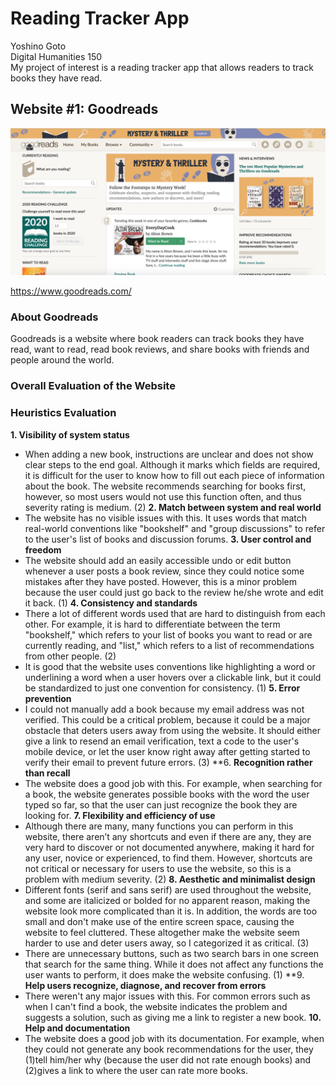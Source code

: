 # Reading Tracker App
Yoshino Goto\
Digital Humanities 150\
My project of interest is a reading tracker app that allows readers to track books they have read.


## Website #1: Goodreads
![Goodreads website](Goodreads.png)

https://www.goodreads.com/
### About Goodreads
Goodreads is a website where book readers can track books they have read, want to read, read book reviews, and share books with friends and people around the world.

### Overall Evaluation of the Website

### Heuristics Evaluation
**1. Visibility of system status**
* When adding a new book, instructions are unclear and does not show clear steps to the end goal. Although it marks which fields are required, it is difficult for the user to know how to fill out each piece of information about the book. The website recommends searching for books first, however, so most users would not use this function often, and thus severity rating is medium. (2)
**2. Match between system and real world**
* The website has no visible issues with this. It uses words that match real-world conventions like "bookshelf" and "group discussions" to refer to the user's list of books and discussion forums.
**3. User control and freedom**
* The website should add an easily accessible undo or edit button whenever a user posts a book review, since they could notice some mistakes after they have posted. However, this is a minor problem because the user could just go back to the review he/she wrote and edit it back. (1)
**4. Consistency and standards**
* There a lot of different words used that are hard to distinguish from each other. For example, it is hard to differentiate between the term "bookshelf," which refers to your list of books you want to read or are currently reading, and "list," which refers to a list of recommendations from other people. (2)
* It is good that the website uses conventions like highlighting a word or underlining a word when a user hovers over a clickable link, but it could be standardized to just one convention for consistency. (1)
**5. Error prevention**
* I could not manually add a book because my email address was not verified. This could be a critical problem, because it could be a major obstacle that deters users away from using the website. It should either give a link to resend an email verification, text a code to the user's mobile device, or let the user know right away after getting started to verify their email to prevent future errors. (3)
**6. **Recognition rather than recall**
* The website does a good job with this. For example, when searching for a book, the website generates possible books with the word the user typed so far, so that the user can just recognize the book they are looking for. 
**7. Flexibility and efficiency of use**
* Although there are many, many functions you can perform in this website, there aren’t any shortcuts and even if there are any, they are very hard to discover or not documented anywhere, making it hard for any user, novice or experienced, to find them. However, shortcuts are not critical or necessary for users to use the website, so this is a problem with medium severity. (2)
**8. Aesthetic and minimalist design**
* Different fonts (serif and sans serif) are used throughout the website, and some are italicized or bolded for no apparent reason, making the website look more complicated than it is. In addition, the words are too small and don't make use of the entire screen space, causing the website to feel cluttered. These altogether make the website seem harder to use and deter users away, so I categorized it as critical. (3)
* There are unnecessary buttons, such as two search bars in one screen that search for the same thing. While it does not affect any functions the user wants to perform, it does make the website confusing. (1)
**9. **Help users recognize, diagnose, and recover from errors**
* There weren't any major issues with this. For common errors such as when I can't find a book, the website indicates the problem and suggests a solution, such as giving me a link to register a new book. 
**10. Help and documentation**
* The website does a good job with its documentation. For example, when they could not generate any book recommendations for the user, they (1)tell him/her why (because the user did not rate enough books) and (2)gives a link to where the user can rate more books.
 


